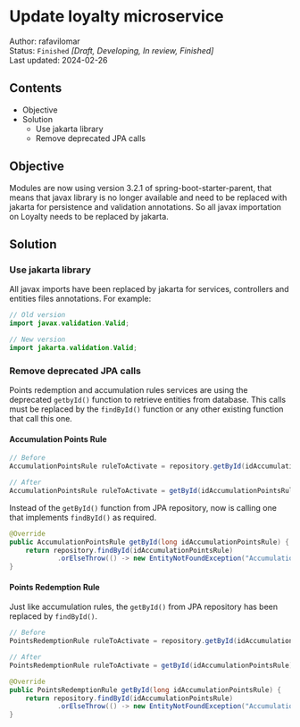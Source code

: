 # Update loyalty microservice
Author: rafavilomar  
Status: `Finished` *[Draft, Developing, In review, Finished]*  
Last updated: 2024-02-26

## Contents
- Objective
- Solution
  - Use jakarta library
  - Remove deprecated JPA calls

## Objective

Modules are now using version 3.2.1 of spring-boot-starter-parent, that means that javax library is no longer available 
and need to be replaced with jakarta for persistence and validation annotations. So all javax importation on Loyalty 
needs to be replaced by jakarta.

## Solution

### Use jakarta library

All javax imports have been replaced by jakarta for services, controllers and entities files annotations. For example:

```java
// Old version
import javax.validation.Valid;

// New version
import jakarta.validation.Valid;
```

### Remove deprecated JPA calls

Points redemption and accumulation rules services are using the deprecated `getbyId()` function to retrieve entities 
from database. This calls must be replaced by the `findById()` function or any other existing function that call this 
one.

#### Accumulation Points Rule

```java
// Before
AccumulationPointsRule ruleToActivate = repository.getById(idAccumulationPointsRule);

// After
AccumulationPointsRule ruleToActivate = getById(idAccumulationPointsRule);
```

Instead of the `getById()` function from JPA repository, now is calling one that implements `findById()` as required.

```java
@Override
public AccumulationPointsRule getById(long idAccumulationPointsRule) {
    return repository.findById(idAccumulationPointsRule)
            .orElseThrow(() -> new EntityNotFoundException("Accumulation Points Rule not found"));
}
```

#### Points Redemption Rule

Just like accumulation rules, the `getById()` from JPA repository has been replaced by `findById()`.

```java
// Before
PointsRedemptionRule ruleToActivate = repository.getById(idAccumulationPointsRule);

// After
PointsRedemptionRule ruleToActivate = getById(idAccumulationPointsRule);
```

```java
@Override
public PointsRedemptionRule getById(long idAccumulationPointsRule) {
    return repository.findById(idAccumulationPointsRule)
            .orElseThrow(() -> new EntityNotFoundException("Accumulation Points Rule not found"));
}
```
